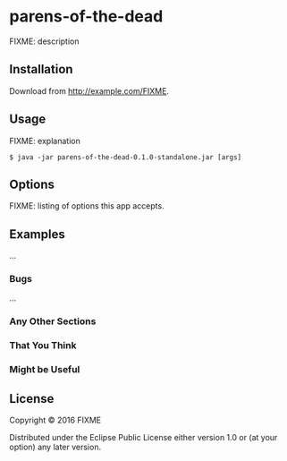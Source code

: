 # parens-of-the-dead

FIXME: description

## Installation

Download from http://example.com/FIXME.

## Usage

FIXME: explanation

    $ java -jar parens-of-the-dead-0.1.0-standalone.jar [args]

## Options

FIXME: listing of options this app accepts.

## Examples

...

### Bugs

...

### Any Other Sections
### That You Think
### Might be Useful

## License

Copyright © 2016 FIXME

Distributed under the Eclipse Public License either version 1.0 or (at
your option) any later version.
